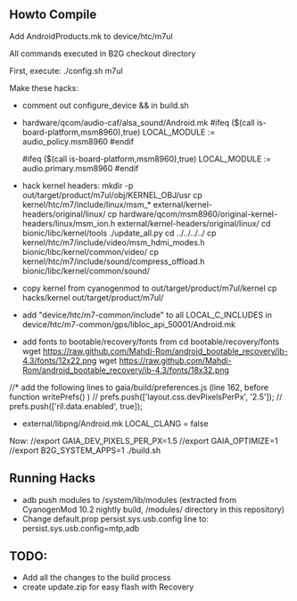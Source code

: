 Howto Compile
-------------
Add AndroidProducts.mk to device/htc/m7ul

All commands executed in B2G checkout directory

First, execute:
./config.sh m7ul

Make these hacks:
* comment out configure_device && in build.sh

* hardware/qcom/audio-caf/alsa_sound/Android.mk 
    #ifeq ($(call is-board-platform,msm8960),true)
    LOCAL_MODULE := audio_policy.msm8960
    #endif

    #ifeq ($(call is-board-platform,msm8960),true)
    LOCAL_MODULE := audio.primary.msm8960
    #endif

* hack kernel headers:
    mkdir -p out/target/product/m7ul/obj/KERNEL_OBJ/usr
    cp kernel/htc/m7/include/linux/msm_* external/kernel-headers/original/linux/
    cp hardware/qcom/msm8960/original-kernel-headers/linux/msm_ion.h external/kernel-headers/original/linux/
    cd bionic/libc/kernel/tools
    ./update_all.py
    cd ../../../../
    cp kernel/htc/m7/include/video/msm_hdmi_modes.h bionic/libc/kernel/common/video/
    cp kernel/htc/m7/include/sound/compress_offload.h bionic/libc/kernel/common/sound/

* copy kernel from cyanogenmod to out/target/product/m7ul/kernel
    cp hacks/kernel out/target/product/m7ul/

* add "device/htc/m7-common/include" to all LOCAL_C_INCLUDES in device/htc/m7-common/gps/libloc_api_50001/Android.mk

* add fonts to bootable/recovery/fonts from
   cd bootable/recovery/fonts
   wget https://raw.github.com/Mahdi-Rom/android_bootable_recovery/jb-4.3/fonts/12x22.png
   wget https://raw.github.com/Mahdi-Rom/android_bootable_recovery/jb-4.3/fonts/18x32.png

//* add the following lines to gaia/build/preferences.js (line 162, before function writePrefs() )
//  prefs.push(['layout.css.devPixelsPerPx', '2.5']);
//  prefs.push(['ril.data.enabled', true]);

* external/libpng/Android.mk LOCAL_CLANG = false

Now:
//export GAIA_DEV_PIXELS_PER_PX=1.5
//export GAIA_OPTIMIZE=1
//export B2G_SYSTEM_APPS=1
./build.sh

Running Hacks
-------------
* adb push modules to /system/lib/modules (extracted from CyanogenMod 10.2 nightly build, /modules/ directory in this repository)
* Change default.prop persist.sys.usb.config line to: persist.sys.usb.config=mtp,adb

TODO:
-----
* Add all the changes to the build process
* create update.zip for easy flash with Recovery



